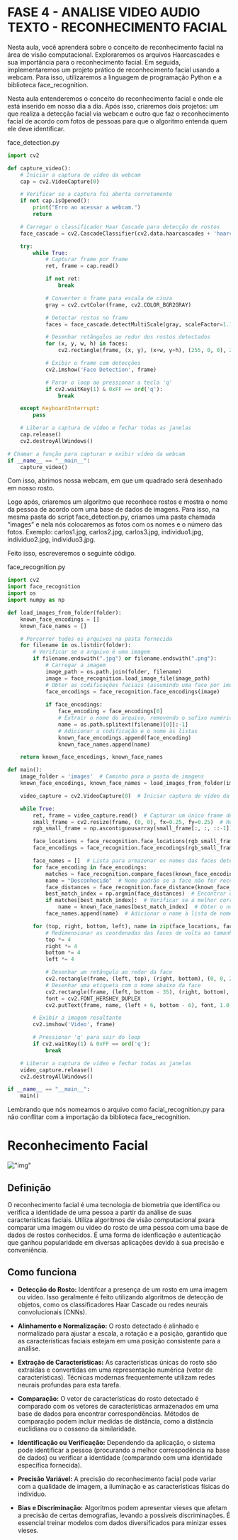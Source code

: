 # FASE 4 - ANALISE VIDEO AUDIO TEXTO - RECONHECIMENTO FACIAL

Nesta aula, você aprenderá sobre o conceito de reconhecimento facial na área de visão computacional. Exploraremos os arquivos Haarcascades e sua importância para o reconhecimento facial. Em seguida, implementaremos um projeto prático de reconhecimento facial usando a webcam. Para isso, utilizaremos a linguagem de programação Python e a biblioteca face_recognition.

Nesta aula entenderemos o conceito do reconhecimento facial e onde ele está inserido em nosso dia a dia. Após isso, criaremos dois projetos: um que realiza a detecção facial via webcam e outro que faz o reconhecimento facial  de acordo com fotos de pessoas para que o algoritmo entenda quem ele deve identificar. 

face_detection.py
```python
import cv2

def capture_video():
    # Iniciar a captura de vídeo da webcam
    cap = cv2.VideoCapture(0)

    # Verificar se a captura foi aberta corretamente
    if not cap.isOpened():
        print("Erro ao acessar a webcam.")
        return

    # Carregar o classificador Haar Cascade para detecção de rostos
    face_cascade = cv2.CascadeClassifier(cv2.data.haarcascades + 'haarcascade_frontalface_default.xml')

    try:
        while True:
            # Capturar frame por frame
            ret, frame = cap.read()

            if not ret:
                break

            # Converter o frame para escala de cinza
            gray = cv2.cvtColor(frame, cv2.COLOR_BGR2GRAY)

            # Detectar rostos no frame
            faces = face_cascade.detectMultiScale(gray, scaleFactor=1.1, minNeighbors=5, minSize=(30, 30))

            # Desenhar retângulos ao redor dos rostos detectados
            for (x, y, w, h) in faces:
                cv2.rectangle(frame, (x, y), (x+w, y+h), (255, 0, 0), 2)

            # Exibir o frame com detecções
            cv2.imshow('Face Detection', frame)

            # Parar o loop ao pressionar a tecla 'q'
            if cv2.waitKey(1) & 0xFF == ord('q'):
                break

    except KeyboardInterrupt:
        pass

    # Liberar a captura de vídeo e fechar todas as janelas
    cap.release()
    cv2.destroyAllWindows()

# Chamar a função para capturar e exibir vídeo da webcam
if __name__ == "__main__":
    capture_video()
```

Com isso, abrimos nossa webcam, em que um quadrado será desenhado em nosso rosto.

Logo após,  criaremos um algoritmo que reconhece rostos e mostra o nome da pessoa de acordo com uma base de dados de imagens. Para isso, na mesma pasta do script face_detection.py, criamos uma pasta chamada “images” e nela nós colocaremos as fotos com os nomes e o número das fotos. Exemplo: carlos1.jpg, carlos2.jpg, carlos3.jpg, individuo1.jpg, individuo2.jpg, individuo3.jpg.

Feito isso, escreveremos o seguinte código.

face_recognition.py
```python
import cv2
import face_recognition
import os
import numpy as np

def load_images_from_folder(folder):
    known_face_encodings = []
    known_face_names = []

    # Percorrer todos os arquivos na pasta fornecida
    for filename in os.listdir(folder):
        # Verificar se o arquivo é uma imagem
        if filename.endswith(".jpg") or filename.endswith(".png"):
            # Carregar a imagem
            image_path = os.path.join(folder, filename)
            image = face_recognition.load_image_file(image_path)
            # Obter as codificações faciais (assumindo uma face por imagem)
            face_encodings = face_recognition.face_encodings(image)
            
            if face_encodings:
                face_encoding = face_encodings[0]
                # Extrair o nome do arquivo, removendo o sufixo numérico e a extensão
                name = os.path.splitext(filename)[0][:-1]
                # Adicionar a codificação e o nome às listas
                known_face_encodings.append(face_encoding)
                known_face_names.append(name)

    return known_face_encodings, known_face_names

def main():
    image_folder = 'images'  # Caminho para a pasta de imagens
    known_face_encodings, known_face_names = load_images_from_folder(image_folder)  # Carregar imagens e codificações

    video_capture = cv2.VideoCapture(0)  # Iniciar captura de vídeo da webcam

    while True:
        ret, frame = video_capture.read()  # Capturar um único frame de vídeo
        small_frame = cv2.resize(frame, (0, 0), fx=0.25, fy=0.25)  # Redimensionar o frame para 1/4 do tamanho
        rgb_small_frame = np.ascontiguousarray(small_frame[:, :, ::-1])  # Converter BGR para RGB

        face_locations = face_recognition.face_locations(rgb_small_frame)  # Localizar faces no frame
        face_encodings = face_recognition.face_encodings(rgb_small_frame, face_locations)  # Obter codificações faciais

        face_names = []  # Lista para armazenar os nomes das faces detectadas
        for face_encoding in face_encodings:
            matches = face_recognition.compare_faces(known_face_encodings, face_encoding)  # Verificar se a face é conhecida
            name = "Desconhecido"  # Nome padrão se a face não for reconhecida
            face_distances = face_recognition.face_distance(known_face_encodings, face_encoding)  # Calcular a distância para faces conhecidas
            best_match_index = np.argmin(face_distances)  # Encontrar o índice da melhor correspondência
            if matches[best_match_index]:  # Verificar se a melhor correspondência é uma face conhecida
                name = known_face_names[best_match_index]  # Obter o nome da face conhecida
            face_names.append(name)  # Adicionar o nome à lista de nomes

        for (top, right, bottom, left), name in zip(face_locations, face_names):
            # Redimensionar as coordenadas das faces de volta ao tamanho original
            top *= 4
            right *= 4
            bottom *= 4
            left *= 4

            # Desenhar um retângulo ao redor da face
            cv2.rectangle(frame, (left, top), (right, bottom), (0, 0, 255), 2)
            # Desenhar uma etiqueta com o nome abaixo da face
            cv2.rectangle(frame, (left, bottom - 35), (right, bottom), (0, 0, 255), cv2.FILLED)
            font = cv2.FONT_HERSHEY_DUPLEX
            cv2.putText(frame, name, (left + 6, bottom - 6), font, 1.0, (255, 255, 255), 1)

        # Exibir a imagem resultante
        cv2.imshow('Video', frame)

        # Pressionar 'q' para sair do loop
        if cv2.waitKey(1) & 0xFF == ord('q'):
            break

    # Liberar a captura de vídeo e fechar todas as janelas
    video_capture.release()
    cv2.destroyAllWindows()

if __name__ == "__main__":
    main()
```

Lembrando que nós nomeamos o arquivo como facial_recognition.py para não  conflitar  com a importação da biblioteca face_recognition.

# Reconhecimento Facial

!["img"](../img/fase4_analise_aula1_1.png)

## Definição

O reconhecimento facial é uma tecnologia de biometria que identifica ou verifica a identidade de uma pessoa a partir da análise de suas características faciais. Utiliza algoritmos de visão computacional pxara comparar uma imagem ou video do rosto de uma pessoa com uma base de dados de rostos conhecidos. É uma forma de idenficação e autenticação que ganhou popularidade em diversas aplicações devido à sua precisão e conveniência.

## Como funciona

* **Detecção do Rosto:** Identifcar a presença de um rosto em uma imagem ou vídeo. Isso geralmente é feito utilizando algoritmos de detecção de objetos, como os classificadores Haar Cascade ou redes neurais convolucionais (CNNs).

* **Alinhamento e Normalização:** O rosto detectado é alinhado e normalizado para ajustar a escala, a rotação e a posição, garantido que as características faciais estejam em uma posição consistente para a análise.

* **Extração de Características:** As características únicas do rosto são extraídas e convertidas em uma representação numérica (vetor de características). Técnicas modernas frequentemente utilizam redes neurais profundas para esta tarefa.

* **Comparação:** O vetor de características do rosto detectado é comparado com os vetores de características armazenados em uma base de dados para encontrar correspondências. Métodos de comparação podem incluir medidas de distância, como a distância euclidiana ou o cosseno da similaridade.

* **Identificação ou Verificação:** Dependendo da aplicação, o sistema pode identificar a pessoa (procurando a melhor correspodência na base de dados) ou verificar a identidade (comparando com uma identidade específica fornecida).

* **Precisão Variável:** A precisão do reconhecimento facial pode variar com a qualidade de imagem, a iluminação e as características físicas do indivíduo.

* **Bias e Discriminação:** Algoritmos podem apresentar vieses que afetam a precisão de certas demografias, levando a possíveis discriminações. É essencial treinar modelos com dados diversificados para minizar esses vieses.
